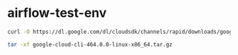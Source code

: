 # airflow-test-env


```Bash
curl -O https://dl.google.com/dl/cloudsdk/channels/rapid/downloads/google-cloud-cli-464.0.0-linux-x86_64.tar.gz

tar -xf google-cloud-cli-464.0.0-linux-x86_64.tar.gz
```